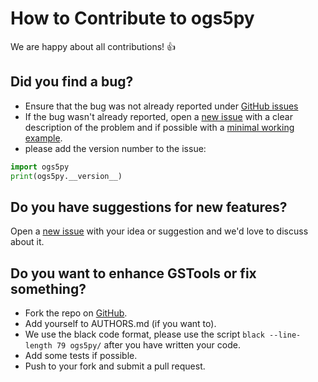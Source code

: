 # How to Contribute to ogs5py

We are happy about all contributions! :thumbsup:


## Did you find a bug?

- Ensure that the bug was not already reported under
[GitHub issues](https://github.com/GeoStat-Framework/ogs5py/issues)
- If the bug wasn't already reported, open a
[new issue](https://github.com/GeoStat-Framework/ogs5py/issues) with a clear
description of the problem and if possible with a
[minimal working example](https://en.wikipedia.org/wiki/Minimal_working_example).
- please add the version number to the issue:

```python
import ogs5py
print(ogs5py.__version__)
```


## Do you have suggestions for new features?

Open a [new issue](https://github.com/GeoStat-Framework/ogs5py/issues)
with your idea or suggestion and we'd love to discuss about it.
 

## Do you want to enhance GSTools or fix something?

- Fork the repo on [GitHub](https://github.com/GeoStat-Framework/ogs5py).
- Add yourself to AUTHORS.md (if you want to).
- We use the black code format, please use the script `black --line-length 79 ogs5py/` after you have written your code.
- Add some tests if possible.
- Push to your fork and submit a pull request.
